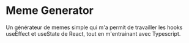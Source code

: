 # Meme Generator

Un générateur de memes simple qui m'a permit de travailler les hooks useEffect et useState de React, tout en m'entrainant avec Typescript.
